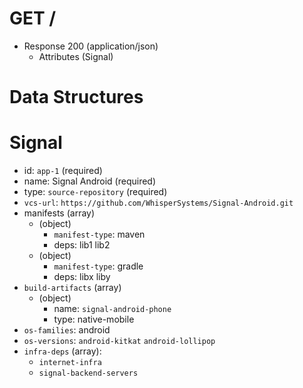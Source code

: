 # GET /
+ Response 200 (application/json)
    + Attributes (Signal)

# Data Structures
# Signal

- id: `app-1` (required)
- name: Signal Android (required)
- type: `source-repository` (required)
- `vcs-url`: `https://github.com/WhisperSystems/Signal-Android.git`
- manifests (array)
  - (object)
    - `manifest-type`: maven
    - deps: lib1 lib2
  - (object)
    - `manifest-type`: gradle
    - deps: libx liby
- `build-artifacts` (array)
  - (object)
    - name: `signal-android-phone`
    - type: native-mobile
- `os-families`: android
- `os-versions`: `android-kitkat` `android-lollipop`
- `infra-deps` (array):
  - `internet-infra`
  - `signal-backend-servers`
